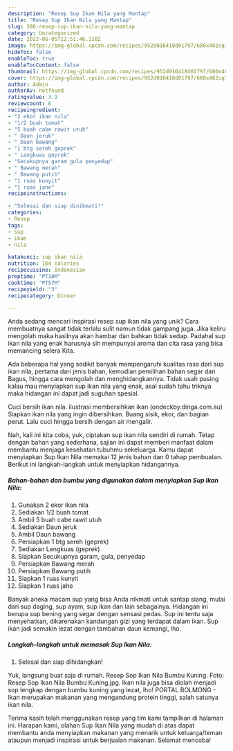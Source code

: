 ```yaml
---
description: "Resep Sup Ikan Nila yang Mantap"
title: "Resep Sup Ikan Nila yang Mantap"
slug: 386-resep-sup-ikan-nila-yang-mantap
category: Uncategorized
date: 2022-06-05T12:51:46.110Z
image: https://img-global.cpcdn.com/recipes/952d016418d01797/680x482cq70/sup-ikan-nila-foto-resep-utama.jpg
hideToc: false
enableToc: true
enableTocContent: false
thumbnail: https://img-global.cpcdn.com/recipes/952d016418d01797/680x482cq70/sup-ikan-nila-foto-resep-utama.jpg
cover: https://img-global.cpcdn.com/recipes/952d016418d01797/680x482cq70/sup-ikan-nila-foto-resep-utama.jpg
author: Admin
authorAv: notfound
ratingvalue: 3.9
reviewcount: 6
recipeingredient:
- "2 ekor ikan nila"
- "1/2 buah tomat"
- "5 buah cabe rawit utuh"
- " Daun jeruk"
- " Daun bawang"
- "1 btg sereh geprek"
- " Lengkuas geprek"
- "Secukupnya garam gula penyedap"
- " Bawang merah"
- " Bawang putih"
- "1 ruas kunyit"
- "1 ruas jahe"
recipeinstructions:

- "Selesai dan siap dinikmati!"
categories:
- Resep
tags:
- sup
- ikan
- nila

katakunci: sup ikan nila 
nutrition: 164 calories
recipecuisine: Indonesian
preptime: "PT10M"
cooktime: "PT57M"
recipeyield: "3"
recipecategory: Dinner

---
```





Anda sedang mencari inspirasi resep sup ikan nila yang unik? Cara membuatnya sangat tidak terlalu sulit namun tidak gampang juga. Jika keliru mengolah maka hasilnya akan hambar dan bahkan tidak sedap. Padahal sup ikan nila yang enak harusnya sih mempunyai aroma dan cita rasa yang bisa memancing selera Kita.





Ada beberapa hal yang sedikit banyak mempengaruhi kualitas rasa dari sup ikan nila, pertama dari jenis bahan, kemudian pemilihan bahan segar dan Bagus, hingga cara mengolah dan menghidangkannya. Tidak usah pusing kalau mau menyiapkan sup ikan nila yang enak,      asal sudah tahu triknya maka hidangan ini dapat jadi suguhan spesial.














Cuci bersih ikan nila. ilustrasi membersihkan ikan (ondeckby.dinga.com.au) Siapkan ikan nila yang ingin dibersihkan. Buang sisik, ekor, dan bagian perut. Lalu cuci hingga bersih dengan air mengalir.






Nah, kali ini kita coba, yuk, ciptakan sup ikan nila sendiri di rumah. Tetap dengan bahan yang sederhana, sajian ini dapat memberi manfaat dalam membantu menjaga kesehatan tubuhmu sekeluarga. Kamu dapat menyiapkan Sup Ikan Nila memakai 12 jenis bahan dan 0 tahap pembuatan. Berikut ini langkah-langkah untuk menyiapkan hidangannya.

<!--inarticleads1-->

##### Bahan-bahan dan bumbu yang digunakan dalam menyiapkan Sup Ikan Nila:

1. Gunakan 2 ekor ikan nila
1. Sediakan 1/2 buah tomat
1. Ambil 5 buah cabe rawit utuh
1. Sediakan  Daun jeruk
1. Ambil  Daun bawang
1. Persiapkan 1 btg sereh (geprek)
1. Sediakan  Lengkuas (geprek)
1. Siapkan Secukupnya garam, gula, penyedap
1. Persiapkan  Bawang merah
1. Persiapkan  Bawang putih
1. Siapkan 1 ruas kunyit
1. Siapkan 1 ruas jahe


Banyak aneka macam sup yang bisa Anda nikmati untuk santap siang, mulai dari sup daging, sup ayam, sup ikan dan lain sebagainya. Hidangan ini berupa sup bening yang segar dengan sensasi pedas. Sup ini tentu saja menyehatkan, dikarenakan kandungan gizi yang terdapat dalam ikan. Sup ikan jadi semakin lezat dengan tambahan daun kemangi, lho. 

<!--inarticleads2-->

##### Langkah-langkah untuk memasak Sup Ikan Nila:


1. Selesai dan siap dihidangkan!

Yuk, langsung buat saja di rumah. Resep Sop Ikan Nila Bumbu Kuning. Foto: Resep Sop Ikan Nila Bumbu Kuning.jpg. Ikan nila juga bisa diolah menjadi sop lengkap dengan bumbu kuning yang lezat, lho! PORTAL BOLMONG - Ikan merupakan makanan yang mengandung protein tinggi, salah satunya ikan nila. 

Terima kasih telah menggunakan resep yang tim kami tampilkan di halaman ini. Harapan kami, olahan Sup Ikan Nila yang mudah di atas dapat membantu anda menyiapkan makanan yang menarik untuk keluarga/teman ataupun menjadi inspirasi untuk berjualan makanan. Selamat mencoba!

